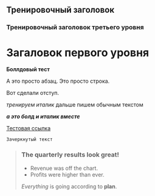 ## Тренировочный заголовок

### Тренировочный заголовок третьего уровня

# Загаловок первого уровня

**Боллдовый тест**

А это просто абзац.
Это просто строка.

Вот сделали отступ.

*тренируем италик* дальше пишем обычным текстом

***а это болд и италик вместе***

[Тестовая ссылка](https://stackoverflow.com/questions/11183788/in-a-git-repository-how-to-properly-rename-a-directory)

``Зачеркнутый текст``

> ### The quarterly results look great!
>
> - Revenue was off the chart.
> - Profits were higher than ever.
>
>  *Everything* is going according to **plan**.
